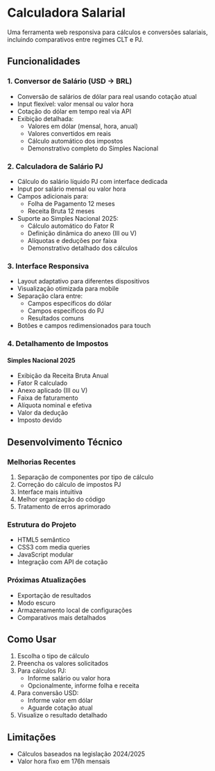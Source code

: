 # Calculadora Salarial

Uma ferramenta web responsiva para cálculos e conversões salariais, incluindo comparativos entre regimes CLT e PJ.

## Funcionalidades

### 1. Conversor de Salário (USD → BRL)
- Conversão de salários de dólar para real usando cotação atual
- Input flexível: valor mensal ou valor hora
- Cotação do dólar em tempo real via API
- Exibição detalhada:
  - Valores em dólar (mensal, hora, anual)
  - Valores convertidos em reais
  - Cálculo automático dos impostos
  - Demonstrativo completo do Simples Nacional

### 2. Calculadora de Salário PJ
- Cálculo do salário líquido PJ com interface dedicada
- Input por salário mensal ou valor hora
- Campos adicionais para:
  - Folha de Pagamento 12 meses
  - Receita Bruta 12 meses
- Suporte ao Simples Nacional 2025:
  - Cálculo automático do Fator R
  - Definição dinâmica do anexo (III ou V)
  - Alíquotas e deduções por faixa
  - Demonstrativo detalhado dos cálculos

### 3. Interface Responsiva
- Layout adaptativo para diferentes dispositivos
- Visualização otimizada para mobile
- Separação clara entre:
  - Campos específicos do dólar
  - Campos específicos do PJ
  - Resultados comuns
- Botões e campos redimensionados para touch

### 4. Detalhamento de Impostos
#### Simples Nacional 2025
- Exibição da Receita Bruta Anual
- Fator R calculado
- Anexo aplicado (III ou V)
- Faixa de faturamento
- Alíquota nominal e efetiva
- Valor da dedução
- Imposto devido

## Desenvolvimento Técnico

### Melhorias Recentes
1. Separação de componentes por tipo de cálculo
2. Correção do cálculo de impostos PJ
3. Interface mais intuitiva
4. Melhor organização do código
5. Tratamento de erros aprimorado

### Estrutura do Projeto
- HTML5 semântico
- CSS3 com media queries
- JavaScript modular
- Integração com API de cotação

### Próximas Atualizações
- Exportação de resultados
- Modo escuro
- Armazenamento local de configurações
- Comparativos mais detalhados

## Como Usar

1. Escolha o tipo de cálculo
2. Preencha os valores solicitados
3. Para cálculos PJ:
   - Informe salário ou valor hora
   - Opcionalmente, informe folha e receita
4. Para conversão USD:
   - Informe valor em dólar
   - Aguarde cotação atual
5. Visualize o resultado detalhado

## Limitações
- Cálculos baseados na legislação 2024/2025
- Valor hora fixo em 176h mensais